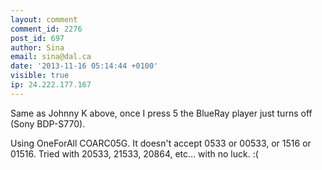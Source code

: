 ```yaml
---
layout: comment
comment_id: 2276
post_id: 697
author: Sina
email: sina@dal.ca
date: '2013-11-16 05:14:44 +0100'
visible: true
ip: 24.222.177.167
---
```

Same as Johnny K above, once I press 5 the BlueRay player just turns off (Sony BDP-S770). 

Using OneForAll COARC05G. It doesn't accept 0533 or 00533, or 1516 or 01516. Tried with 20533, 21533, 20864, etc... with no luck. :(
